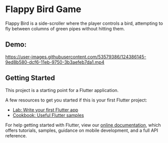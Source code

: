 # Flappy Bird Game

Flappy Bird is a side-scroller where the player controls a bird, attempting to fly between columns of green pipes without hitting them.

## Demo:
https://user-images.githubusercontent.com/53579386/124386145-9ed8b580-dcf6-11eb-9750-3b3aefeb7da1.mp4 


## Getting Started

This project is a starting point for a Flutter application.

A few resources to get you started if this is your first Flutter project:

- [Lab: Write your first Flutter app](https://flutter.dev/docs/get-started/codelab)
- [Cookbook: Useful Flutter samples](https://flutter.dev/docs/cookbook)

For help getting started with Flutter, view our
[online documentation](https://flutter.dev/docs), which offers tutorials,
samples, guidance on mobile development, and a full API reference.
